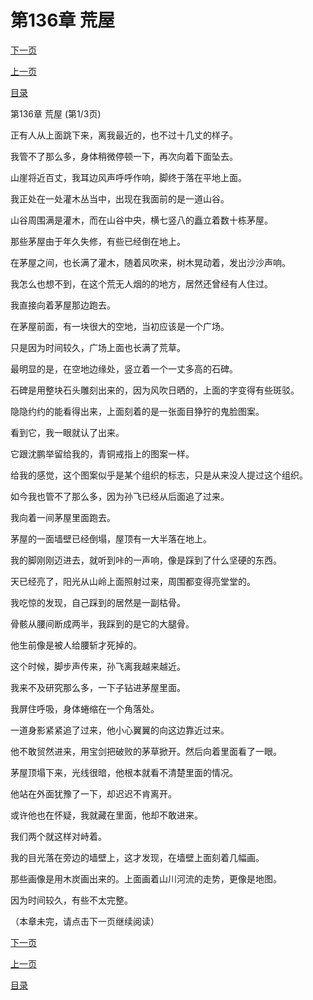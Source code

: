 <h1>第136章    荒屋</h1>
            <div><p><a href="./406_%E7%AC%AC136%E7%AB%A0_%E8%8D%92%E5%B1%8B.md">下一页</a></p><p><a href="./404_%E7%AC%AC135%E7%AB%A0_%E5%AF%BB%E8%BF%B9%E8%BF%BD%E8%B8%AA.md">上一页</a></p><p><a href="../">目录</a></p></div>
            <div><p>第136章    荒屋 (第1/3页)</p><p>正有人从上面跳下来，离我最近的，也不过十几丈的样子。</p><p>我管不了那么多，身体稍微停顿一下，再次向着下面坠去。</p><p>山崖将近百丈，我耳边风声呼呼作响，脚终于落在平地上面。</p><p>我正处在一处灌木丛当中，出现在我面前的是一道山谷。</p><p>山谷周围满是灌木，而在山谷中央，横七竖八的矗立着数十栋茅屋。</p><p>那些茅屋由于年久失修，有些已经倒在地上。</p><p>在茅屋之间，也长满了灌木，随着风吹来，树木晃动着，发出沙沙声响。</p><p>我怎么也想不到，在这个荒无人烟的的地方，居然还曾经有人住过。</p><p>我直接向着茅屋那边跑去。</p><p>在茅屋前面，有一块很大的空地，当初应该是一个广场。</p><p>只是因为时间较久，广场上面也长满了荒草。</p><p>最明显的是，在空地边缘处，竖立着一个一丈多高的石碑。</p><p>石碑是用整块石头雕刻出来的，因为风吹日晒的，上面的字变得有些斑驳。</p><p>隐隐约约的能看得出来，上面刻着的是一张面目狰狞的鬼脸图案。</p><p>看到它，我一眼就认了出来。</p><p>它跟沈鹏举留给我的，青铜戒指上的图案一样。</p><p>给我的感觉，这个图案似乎是某个组织的标志，只是从来没人提过这个组织。</p><p>如今我也管不了那么多，因为孙飞已经从后面追了过来。</p><p>我向着一间茅屋里面跑去。</p><p>茅屋的一面墙壁已经倒塌，屋顶有一大半落在地上。</p><p>我的脚刚刚迈进去，就听到咔的一声响，像是踩到了什么坚硬的东西。</p><p>天已经亮了，阳光从山岭上面照射过来，周围都变得亮堂堂的。</p><p>我吃惊的发现，自己踩到的居然是一副枯骨。</p><p>骨骸从腰间断成两半，我踩到的是它的大腿骨。</p><p>他生前像是被人给腰斩才死掉的。</p><p>这个时候，脚步声传来，孙飞离我越来越近。</p><p>我来不及研究那么多，一下子钻进茅屋里面。</p><p>我屏住呼吸，身体蜷缩在一个角落处。</p><p>一道身影紧紧追了过来，他小心翼翼的向这边靠近过来。</p><p>他不敢贸然进来，用宝剑把破败的茅草掀开。然后向着里面看了一眼。</p><p>茅屋顶塌下来，光线很暗，他根本就看不清楚里面的情况。</p><p>他站在外面犹豫了一下，却迟迟不肯离开。</p><p>或许他也在怀疑，我就藏在里面，他却不敢进来。</p><p>我们两个就这样对峙着。</p><p>我的目光落在旁边的墙壁上，这才发现，在墙壁上面刻着几幅画。</p><p>那些画像是用木炭画出来的。上面画着山川河流的走势，更像是地图。</p><p>因为时间较久，有些不太完整。</p><p>（本章未完，请点击下一页继续阅读）</p></div>
            <div><p><a href="./406_%E7%AC%AC136%E7%AB%A0_%E8%8D%92%E5%B1%8B.md">下一页</a></p><p><a href="./404_%E7%AC%AC135%E7%AB%A0_%E5%AF%BB%E8%BF%B9%E8%BF%BD%E8%B8%AA.md">上一页</a></p><p><a href="../">目录</a></p></div>